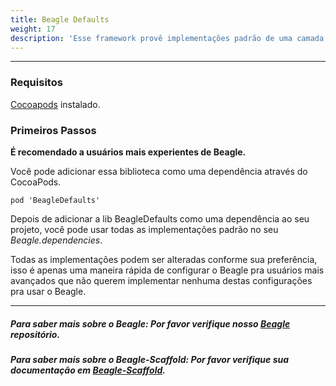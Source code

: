 ```yaml
---
title: Beagle Defaults
weight: 17
description: 'Esse framework provê implementações padrão de uma camada de Rede, Controle de Cache e Log que podem ser facilmente acopladas ao seu projeto Beagle.'
---
```


---

### Requisitos

[Cocoapods](https://guides.cocoapods.org/using/getting-started.html) instalado.

### Primeiros Passos

**É recomendado a usuários mais experientes de Beagle.**

Você pode adicionar essa biblioteca como uma dependência através do CocoaPods.

```
pod 'BeagleDefaults'
```

Depois de adicionar a lib BeagleDefaults como uma dependência ao seu projeto, você pode usar todas as implementações padrão no seu _Beagle.dependencies_.

Todas as implementações podem ser alteradas conforme sua preferência, isso é apenas uma maneira rápida de configurar o Beagle pra usuários mais avançados que não querem implementar nenhuma destas configurações pra usar o Beagle.

<hr>

##### Para saber mais sobre o Beagle: Por favor verifique nosso [Beagle](https://github.com/ZupIT/beagle) repositório.
##### Para saber mais sobre o  Beagle-Scaffold: Por favor verifique sua documentação em [Beagle-Scaffold](/pt/get-started/using-beagle-helpers/ios/beagle-scaffold).